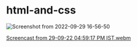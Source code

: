 # html-and-css

![Screenshot from 2022-09-29 16-56-50](https://user-images.githubusercontent.com/73009807/193019760-3cb18aaf-2790-4e37-b8f7-f6b19fded396.png)

[Screencast from 29-09-22 04:59:17 PM IST.webm](https://user-images.githubusercontent.com/73009807/193020384-dc169c33-3fe4-44b2-a26c-4ddce7f10f29.webm)
